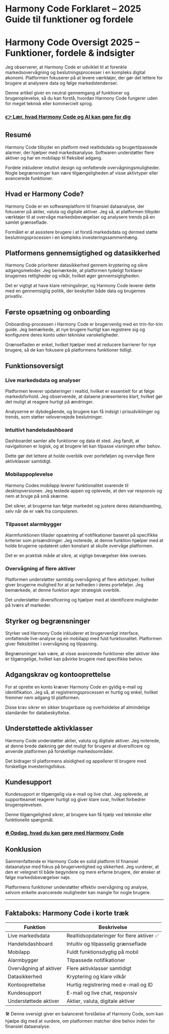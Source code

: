 # Harmony Code Forklaret – 2025 Guide til funktioner og fordele
# Harmony Code Oversigt 2025 – Funktioner, fordele & indsigter

 
Jeg observerer, at Harmony Code er udviklet til at forenkle markedsovervågning og beslutningsprocesser i en kompleks digital økonomi. Platformen fokuserer på at levere værktøjer, der gør det lettere for brugere at analysere data og følge markedstendenser.

Denne artikel giver en neutral gennemgang af funktioner og brugeroplevelse, så du kan forstå, hvordan Harmony Code fungerer uden for meget teknisk eller kommercielt sprog.

### [👉 Lær, hvad Harmony Code og AI kan gøre for dig](https://tinyurl.com/29s6p5pd)
## Resumé
Harmony Code tilbyder en platform med realtidsdata og brugertilpassede alarmer, der hjælper med markedsanalyse. Softwaren understøtter flere aktiver og har en mobilapp til fleksibel adgang.

Fordele inkluderer intuitivt design og omfattende overvågningsmuligheder. Nogle begrænsninger kan være tilgængeligheden af visse aktivtyper eller avancerede funktioner.

## Hvad er Harmony Code?
Harmony Code er en softwareplatform til finansiel dataanalyse, der fokuserer på aktier, valuta og digitale aktiver. Jeg så, at platformen tilbyder værktøjer til at overvåge markedsbevægelser og analysere trends på en samlet grænseflade.

Formålet er at assistere brugere i at forstå markedsdata og dermed støtte beslutningsprocessen i en kompleks investeringssammenhæng.

## Platformens gennemsigtighed og datasikkerhed
Harmony Code prioriterer datasikkerhed gennem kryptering og sikre adgangsmetoder. Jeg bemærkede, at platformen tydeligt forklarer brugernes rettigheder og vilkår, hvilket øger gennemsigtigheden.

Det er vigtigt at have klare retningslinjer, og Harmony Code leverer dette med en gennemsigtig politik, der beskytter både data og brugernes privatliv.

## Første opsætning og onboarding
Onboarding-processen i Harmony Code er brugervenlig med en trin-for-trin guide. Jeg bemærkede, at nye brugere hurtigt kan registrere sig og konfigurere deres konto uden tekniske vanskeligheder.

Grænsefladen er enkel, hvilket hjælper med at reducere barrierer for nye brugere, så de kan fokusere på platformens funktioner tidligt.

## Funktionsoversigt

### Live markedsdata og analyser
Platformen leverer opdateringer i realtid, hvilket er essentielt for at følge markedsforhold. Jeg observerede, at dataene præsenteres klart, hvilket gør det muligt at reagere hurtigt på ændringer.

Analyserne er dybdegående, og brugere kan få indsigt i prisudviklinger og trends, som støtter velovervejede beslutninger.

### Intuitivt handelsdashboard
Dashboardet samler alle funktioner og data ét sted. Jeg fandt, at navigationen er logisk, og at brugere let kan tilpasse visningen efter behov.

Dette gør det lettere at holde overblik over porteføljen og overvåge flere aktivklasser samtidigt.

### Mobilappoplevelse
Harmony Codes mobilapp leverer funktionalitet svarende til desktopversionen. Jeg testede appen og oplevede, at den var responsiv og nem at bruge på små skærme.

Det sikrer, at brugerne kan følge markedet og justere deres dataindsamling, selv når de er væk fra computeren.

### Tilpasset alarmbygger
Alarmfunktionen tillader opsætning af notifikationer baseret på specifikke kriterier som prisændringer. Jeg noterede, at denne funktion hjælper med at holde brugerne opdateret uden konstant at skulle overvåge platformen.

Det er en praktisk måde at sikre, at vigtige bevægelser ikke overses.

### Overvågning af flere aktiver
Platformen understøtter samtidig overvågning af flere aktivtyper, hvilket giver brugerne mulighed for at se helheden i deres porteføljer. Jeg bemærkede, at denne funktion øger strategisk overblik.

Det understøtter diversificering og hjælper med at identificere muligheder på tværs af markeder.

## Styrker og begrænsninger
Styrker ved Harmony Code inkluderer et brugervenligt interface, omfattende live-analyse og en mobilapp med fuld funktionalitet. Platformen giver fleksibilitet i overvågning og tilpasning.

Begrænsninger kan være, at visse avancerede funktioner eller aktiver ikke er tilgængelige, hvilket kan påvirke brugere med specifikke behov.

## Adgangskrav og kontooprettelse
For at oprette en konto kræver Harmony Code en gyldig e-mail og identifikation. Jeg så, at registreringsprocessen er hurtig og enkel, hvilket fremmer nem adgang til platformen.

Disse krav sikrer en sikker brugerbase og overholdelse af almindelige standarder for databeskyttelse.

## Understøttede aktivklasser
Harmony Code understøtter aktier, valuta og digitale aktiver. Jeg noterede, at denne brede dækning gør det muligt for brugere at diversificere og anvende platformen på forskellige markedsområder.

Det bidrager til platformens alsidighed og appellerer til brugere med forskellige investeringsfokus.

## Kundesupport
Kundesupport er tilgængelig via e-mail og live chat. Jeg oplevede, at supportteamet reagerer hurtigt og giver klare svar, hvilket forbedrer brugeroplevelsen.

Denne tilgængelighed sikrer, at brugere kan få hjælp ved tekniske eller funktionelle spørgsmål.

### [🔥 Opdag, hvad du kan gøre med Harmony Code](https://tinyurl.com/29s6p5pd)
## Konklusion
Sammenfattende er Harmony Code en solid platform til finansiel dataanalyse med fokus på brugervenlighed og sikkerhed. Jeg vurderer, at den er velegnet til både begyndere og mere erfarne brugere, der ønsker at følge markedsbevægelser nøje.

Platformens funktioner understøtter effektiv overvågning og analyse, selvom enkelte avancerede muligheder kan mangle for nogle brugere.

---

## Faktaboks: Harmony Code i korte træk

| Funktion                  | Beskrivelse                          |
|--------------------------|------------------------------------|
| Live markedsdata          | Realtidsopdateringer for flere aktiver ✅ |
| Handelsdashboard          | Intuitiv og tilpasselig grænseflade |
| Mobilapp                  | Fuldt funktionsdygtig på mobil     |
| Alarmbygger               | Tilpassede notifikationer           |
| Overvågning af aktiver    | Flere aktivklasser samtidigt        |
| Datasikkerhed             | Kryptering og klare vilkår          |
| Kontooprettelse           | Hurtig registrering med e-mail og ID|
| Kundesupport              | E-mail og live chat, responsiv      |
| Understøttede aktiver     | Aktier, valuta, digitale aktiver     |

🛠️ Denne oversigt giver en balanceret forståelse af Harmony Code, som kan hjælpe dig med at vurdere, om platformen matcher dine behov inden for finansiel dataanalyse.